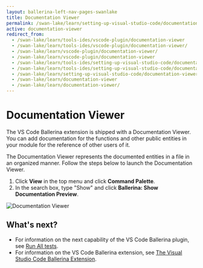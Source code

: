 ```yaml
---
layout: ballerina-left-nav-pages-swanlake
title: Documentation Viewer
permalink: /swan-lake/learn/setting-up-visual-studio-code/documentation-viewer/
active: documentation-viewer
redirect_from:
  - /swan-lake/learn/tools-ides/vscode-plugin/documentation-viewer
  - /swan-lake/learn/tools-ides/vscode-plugin/documentation-viewer/
  - /swan-lake/learn/vscode-plugin/documentation-viewer/
  - /swan-lake/learn/vscode-plugin/documentation-viewer
  - /swan-lake/learn/tools-ides/setting-up-visual-studio-code/documentation-viewer
  - /swan-lake/learn/tools-ides/setting-up-visual-studio-code/documentation-viewer/
  - /swan-lake/learn/setting-up-visual-studio-code/documentation-viewer
  - /swan-lake/learn/documentation-viewer
  - /swan-lake/learn/documentation-viewer/
---
```


# Documentation Viewer

The VS Code Ballerina extension is shipped with a Documentation Viewer. You can add documentation for the functions and other public entities in your module for the reference of other users of it. 

The Documentation Viewer represents the documented entities in a file in an organized manner. Follow the steps below to launch the Documentation Viewer.

1. Click **View** in the top menu and click **Command Palette**.
2. In the search box, type "Show" and click **Ballerina: Show Documentation Preview**.

![Documentation Viewer](/swan-lake/learn/images/documentation-viewer.gif)

## What's next?

 - For information on the next capability of the VS Code Ballerina plugin, see [Run All tests](/swan-lake/learn/vscode-plugin/run-all-tests).
 - For information on the VS Code Ballerina extension, see [The Visual Studio Code Ballerina Extension](/swan-lake/learn/vscode-plugin).

